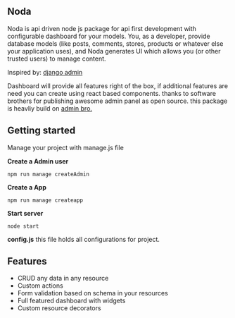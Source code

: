 ## Noda

Noda is api driven node js package for api first development with configurable dashboard for your models. You, as a developer, provide database models (like posts, comments, stores, products or whatever else your application uses), and Noda generates UI which allows you (or other trusted users) to manage content.

Inspired by: [django admin](https://docs.djangoproject.com/)

Dashboard will provide all features right of the box, if additional features are need you can create using react based components. thanks to software brothers for publishing awesome admin panel as open source. this package is heavliy build on [admin bro.](https://github.com/SoftwareBrothers/admin-bro/)

## Getting started

Manage your project with manage.js file

**Create a Admin user**

    npm run manage createAdmin

**Create a App**

    npm run manage createapp

**Start server**

    node start

**config.js**
this file holds all configurations for project.

## Features

- CRUD any data in any resource
- Custom actions
- Form validation based on schema in your resources
- Full featured dashboard with widgets
- Custom resource decorators
